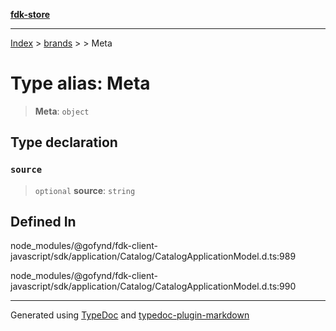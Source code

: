 [**fdk-store**](../../../README.md)
***

[Index](../../../API.md) > [brands](../../README.md) > [<internal>](../README.md) > Meta

# Type alias: Meta

> **Meta**: `object`

## Type declaration

### `source`

> `optional` **source**: `string`

## Defined In

node\_modules/@gofynd/fdk-client-javascript/sdk/application/Catalog/CatalogApplicationModel.d.ts:989

node\_modules/@gofynd/fdk-client-javascript/sdk/application/Catalog/CatalogApplicationModel.d.ts:990

***
Generated using [TypeDoc](https://typedoc.org/) and [typedoc-plugin-markdown](https://www.npmjs.com/package/typedoc-plugin-markdown)
